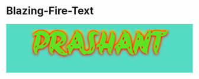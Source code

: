 # Blazing-Fire-Text
![Blazing Fire Text](https://github.com/prashantsingh20/Blazing-Fire-Text/blob/master/Capture.PNG)
